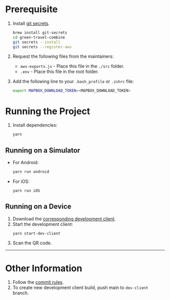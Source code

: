 
# Prerequisite

1. Install [git secrets](https://github.com/awslabs/git-secrets#id6). 
   ```sh
   brew install git-secrets
   cd green-travel-combine
   git secrets --install
   git secrets --register-aws
   ```

2. Request the following files from the maintainers:
   - `aws-exports.js` - Place this file in the `./src` folder.
   - `.env` - Place this file in the root folder.

3. Add the following line to your `.bash_profile` or `.zshrc` file:
   ```sh
   export MAPBOX_DOWNLOAD_TOKEN=<MAPBOX_DOWNLOAD_TOKEN>
   ```

# Running the Project

1. Install dependencies:
   ```sh
   yarn
   ```

## Running on a Simulator

- For Android:
  ```sh
  yarn run android
  ```
- For iOS:
  ```sh
  yarn run iOS
  ```

## Running on a Device

1. Download the [corresponding development client](./DEV_CLIENT.MD).
2. Start the development client:
   ```sh
   yarn start-dev-client
   ```
3. Scan the QR code.

---

# Other Information

1. Follow the [commit rules](./docs/COMMITLINT.md).
2. To create new development client build, push main to `dev-client` branch.
